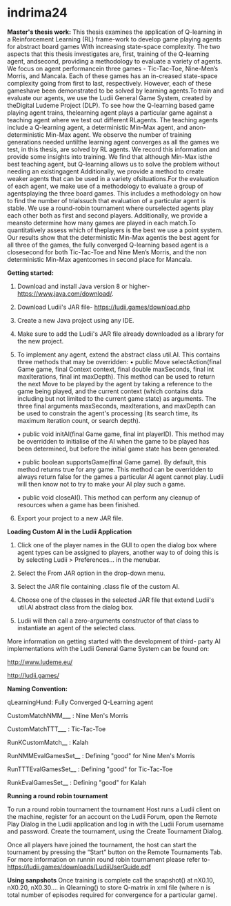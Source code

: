 # indrima24
**Master's thesis work:**
This thesis examines the application of Q-learning in a Reinforcement Learning (RL) frame-work to develop game playing agents for abstract board games With increasing state-space complexity. The two aspects that this thesis investigates are, first, training of the Q-learning agent, andsecond, providing a methodology to evaluate a variety of agents.  We focus on agent performancein three games - Tic-Tac-Toe, Nine-Men’s Morris, and Mancala.  Each of these games has an in-creased state-space complexity going from first to last, respectively. However, each of these gameshave been demonstrated to be solved by learning agents.To  train  and  evaluate  our  agents,  we  use  the  Ludii  General  Game  System,  created  by  theDigital Ludeme Project (DLP). To see how the Q-learning based game playing agent trains, thelearning agent plays a particular game against a teaching agent where we test out different RLagents.  The teaching agents include a Q-learning agent,  a deterministic Min-Max agent,  and anon-deterministic Min-Max agent.  We observe the number of training generations needed untilthe learning agent converges as all the games we test, in this thesis, are solved by RL agents.  We record this information and provide some insights into training. We find that although Min-Max isthe best teaching agent, but Q-learning allows us to solve the problem without needing an existingagent Additionally, we provide a method to create weaker agents that can be used in a variety ofsituations.For the evaluation of each agent, we make use of a methodology to evaluate a group of agentsplaying the three board games.  This includes a methodology on how to find the number of trialssuch that evaluation of a particular agent is stable.  We use a round-robin tournament where ourselected agents play each other both as first and second players. Additionally, we provide a meansto  determine  how  many  games  are  played  in  each  match.To  quantitatively  assess  which  of  theplayers is the best we use a point system.  Our results show that the deterministic Min-Max agentis the best agent for all three of the games, the fully converged Q-learning based agent is a closesecond for both Tic-Tac-Toe and Nine Men’s Morris, and the non deterministic Min-Max agentcomes in second place for Mancala.

**Getting started:**

1.	Download and install Java version 8 or higher- https://www.java.com/download/.
	
2.	Download Ludii's JAR file-  https://ludii.games/download.php 

3.	Create a new Java project using any IDE. 

4.	Make sure to add the Ludii's JAR file already downloaded as a library for the new project.

5. 	To implement any agent, extend the abstract class util.AI. This contains three methods that may be overridden:
	• public Move selectAction(final Game game, final Context context, final double maxSeconds, final int maxIterations, final int maxDepth). This method can be used to return the next Move to be played by the agent by taking a reference to the game being played, and the current context (which contains data including but not limited to the current game state) as arguments. The three final arguments maxSeconds, maxIterations, and maxDepth can be used to constrain the agent's processing (its search time, its maximum iteration count, or search depth).

	• public void initAI(final Game game, final int playerID). This method may be overridden to initialise of the AI when the game to be played has been determined, but before the initial game state has been generated.

	• public boolean supportsGame(final Game game). By default, this method returns true for any game. This method can be overridden to always return false for the games a particular AI agent cannot play. Ludii will then know not to try to make your AI play such a game.

	• public void closeAI(). This method can perform any cleanup of resources when a game has been finished.

6.	Export your project to a new JAR file.

**Loading Custom AI in the Ludii Application**

1.	Click one of the player names in the GUI to open the dialog box where agent types can be assigned to players, another way to of doing this is by selecting Ludii > Preferences... in the menubar. 

2.	Select the From JAR option in the drop-down menu.

3.	Select the JAR file containing .class file of the custom AI. 

4.	Choose one of the classes in the selected JAR file that extend Ludii's util.AI abstract class from the dialog box. 

5.	Ludii will then call a zero-arguments constructor of that class to instantiate an agent of the selected class.

More information on getting started with the development of third- party AI implementations with the Ludii General Game System can be found on:

http://www.ludeme.eu/

http://ludii.games/

**Naming Convention:**

qLearningHund: Fully Converged Q-Learning agent
 
CustomMatchNMM___ : Nine Men's Morris

CustomMatchTTT___ : Tic-Tac-Toe

RunKCustomMatch__ : Kalah

RunNMMEvalGamesSet__ : Defining "good" for Nine Men's Morris
 
RunTTTEvalGamesSet__ : Defining "good" for Tic-Tac-Toe
 
RunkEvalGamesSet__ : Defining "good" for Kalah

**Running a round robin tournament**

To run a round robin tournament the tournament Host runs a Ludii client on the machine, register for an account on the Ludii Forum, open the Remote Play Dialog in the
Ludii application and log in with the Ludii Forum username and password. Create the tournament, using the Create Tournament Dialog.

Once all players have joined the tournament, the host can start the tournament by pressing the “Start” button on the Remote Tournaments Tab.
For more information on runnin round robin tournament please refer to- https://ludii.games/downloads/LudiiUserGuide.pdf

**Using sanpshots**
Once training is complete call the snapshot() at nX0.10, nX0.20, nX0.30.... in Qlearning() to store Q-matrix in xml file (where n is total number of episodes required for convergence for a particular game). 

